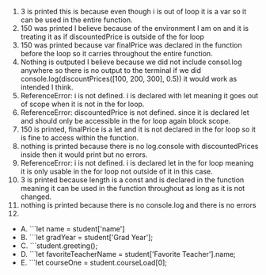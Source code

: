 1. 3 is printed this is because even though i is out of loop it is a var so it can be used in the entire function.
2. 150 was printed I believe because of the environment I am on and it is treating it as if discountedPrice is outside of the for loop
3. 150 was printed because var finalPrice was declared in the function before the loop so it carries throughout the entire function.
4. Nothing is outputed I believe because we did not include consol.log anywhere so there is no output to the terminal if we did console.log(discountPrices([100, 200, 300], 0.5)) it would work as intended I think.
5. ReferenceError: i is not defined. i is declared with let meaning it goes out of scope when it is not in the for loop.
6. ReferenceError: discountedPrice is not defined. since it is declared let and should only be accessible in the for loop again block scope.
7. 150 is printed, finalPrice is a let and it is not declared in the for loop so it is fine to access within the function.
8. nothing is printed because there is no log.console with discountedPrices inside then it would print but no errors.
9. ReferenceError: i is not defined. i is declared let in the for loop meaning it is only usable in the for loop not outside of it in this case.
10. 3 is printed because length is a const and is declared in the function meaning it can be used in the function throughout as long as it is not changed.
11. nothing is printed because there is no console.log and there is no errors
12.
  - A. ```let name = student['name'] 
  - B. ```let gradYear = student['Grad Year'];
  - C. ```student.greeting();
  - D. ```let favoriteTeacherName = student['Favorite Teacher'].name;
  - E. ```let courseOne = student.courseLoad[0];





